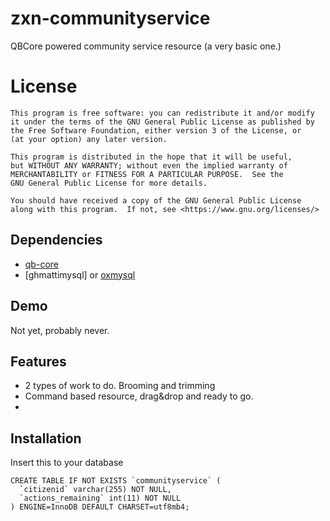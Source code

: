 # zxn-communityservice
QBCore powered community service resource (a very basic one.)

# License

    This program is free software: you can redistribute it and/or modify
    it under the terms of the GNU General Public License as published by
    the Free Software Foundation, either version 3 of the License, or
    (at your option) any later version.

    This program is distributed in the hope that it will be useful,
    but WITHOUT ANY WARRANTY; without even the implied warranty of
    MERCHANTABILITY or FITNESS FOR A PARTICULAR PURPOSE.  See the
    GNU General Public License for more details.

    You should have received a copy of the GNU General Public License
    along with this program.  If not, see <https://www.gnu.org/licenses/>

## Dependencies
- [qb-core](https://github.com/qbcore-framework/qb-core)
- [ghmattimysql] or [oxmysql](https://github.com/overextended/oxmysql)

## Demo
Not yet, probably never.

## Features
- 2 types of work to do. Brooming and trimming
- Command based resource, drag&drop and ready to go.
-

## Installation
Insert this to your database
```
CREATE TABLE IF NOT EXISTS `communityservice` (
  `citizenid` varchar(255) NOT NULL,
  `actions_remaining` int(11) NOT NULL
) ENGINE=InnoDB DEFAULT CHARSET=utf8mb4;
```
